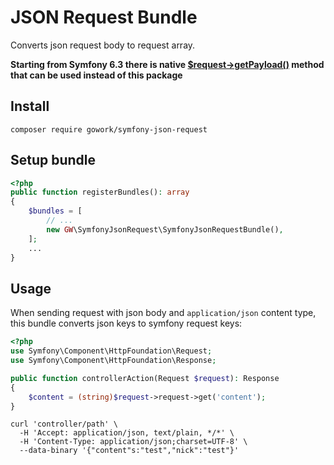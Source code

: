 # JSON Request Bundle

Converts json request body to request array.

**Starting from Symfony 6.3 there is native [$request->getPayload()](https://symfony.com/blog/new-in-symfony-6-3-request-payload) method that can be used instead of this package**

## Install

```shell
composer require gowork/symfony-json-request
```

## Setup bundle

```php
<?php
public function registerBundles(): array
{
    $bundles = [
        // ...
        new GW\SymfonyJsonRequest\SymfonyJsonRequestBundle(),
    ];
    ...
}
```

## Usage

When sending request with json body and `application/json` content type, this bundle converts json keys to symfony request keys:

```php
<?php
use Symfony\Component\HttpFoundation\Request;
use Symfony\Component\HttpFoundation\Response;

public function controllerAction(Request $request): Response
{
    $content = (string)$request->request->get('content');
}
```

```shell
curl 'controller/path' \
  -H 'Accept: application/json, text/plain, */*' \
  -H 'Content-Type: application/json;charset=UTF-8' \
  --data-binary '{"content"s:"test","nick":"test"}'
```

